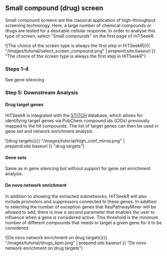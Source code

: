 ## Small compound (drug) screen
<a name="compound"></a>

Small compound screens are the classical application of high-throughput screening technology. Here, a large number of chemical compounds or drugs are tested for a desirable cellular response. 
In order to analyse this type of screen, select "Small compounds" on the first page of HiTSeekR.

![The choice of the screen type is always the first step in HiTSeekR]({{ "/images/tutorial/select_screen_compound.png" | prepend:site.baseurl }} "The choice of the screen type is always the first step in HiTSeekR")

### Steps 1-4 

See gene silencing

### Step 5: Downstream Analysis

#### Drug target genes

HiTSeekR is integrated with the [STITCH](http://stitch.embl.de/) database, which allows for identifying target genes via PubChem compound ids (CIDs) previously mapped to the hit compounds. The list of target genes can then be used in 
gene set and network enrichment analysis.

![drug targets]({{ "/images/tutorial/high_conf_mirna.png" | prepend:site.baseurl }} "drug targets")

#### Gene sets  
Same as in gene silencing but without support for gene set enrichment analysis.

#### De novo network enrichment

In addition to showing the extracted subnetworks, HiTSeekR will also include promotors and suppressors connected to these genes. In addition to selecting the number of exception genes that
KeyPathwayMiner will be allowed to add, there is now a second parameter that enables the user to influence when a gene is considered active. This threshold is the minimum number of 
different compounds that needs to target a given gene for it to be considered.

![De novo network enrichment on drug targets]({{ "/images/tutorial/drugs_kpm.png" | prepend:site.baseurl }} "De novo network enrichment on drug targets")